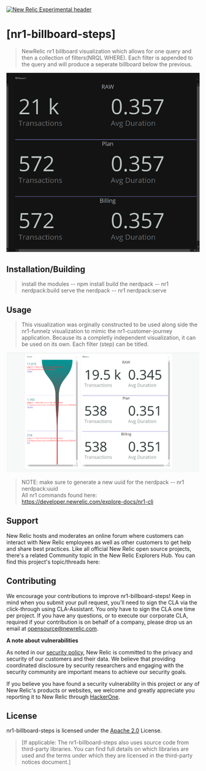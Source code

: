 [![New Relic Experimental header](https://github.com/newrelic/opensource-website/raw/master/src/images/categories/Experimental.png)](https://opensource.newrelic.com/oss-category/#new-relic-experimental)

# [nr1-billboard-steps] 

> NewRelic nr1 billboard visualization which allows for one query and then a collection of filters(NRQL WHERE).  Each filter is appended to the query and will produce a 
> seperate billboard below the previous.  


![example transactions filtered 3 different ways ](https://github.com/newrelic-experimental/nr1-billboard-steps/blob/main/screenshots/example1.PNG)

## Installation/Building

> install the modules  --  npm install
> build the nerdpack   --  nr1 nerdpack:build
> serve the nerdpack   --  nr1 nerdpack:serve

## Usage
> This visualization was orginally constructed to be used along side the nr1-funnelz visualization to mimic the nr1-customer-journey application.   Because its a 
> completly independent visualization, it can be used on its own. 
> Each filter (step) can be titled.

![example with nr1-funnelz ](https://github.com/newrelic-experimental/nr1-billboard-steps/blob/main/screenshots/example2.png)

> NOTE:  make sure to generate a new uuid for the nerdpack  --  nr1 nerdpack:uuid <br />
> All nr1 commands found here: https://developer.newrelic.com/explore-docs/nr1-cli 


## Support

New Relic hosts and moderates an online forum where customers can interact with New Relic employees as well as other customers to get help and share best practices. Like all official New Relic open source projects, there's a related Community topic in the New Relic Explorers Hub. You can find this project's topic/threads here:

## Contributing
We encourage your contributions to improve nr1-billboard-steps! Keep in mind when you submit your pull request, you'll need to sign the CLA via the click-through using CLA-Assistant. You only have to sign the CLA one time per project.
If you have any questions, or to execute our corporate CLA, required if your contribution is on behalf of a company,  please drop us an email at opensource@newrelic.com.

**A note about vulnerabilities**

As noted in our [security policy](../../security/policy), New Relic is committed to the privacy and security of our customers and their data. We believe that providing coordinated disclosure by security researchers and engaging with the security community are important means to achieve our security goals.

If you believe you have found a security vulnerability in this project or any of New Relic's products or websites, we welcome and greatly appreciate you reporting it to New Relic through [HackerOne](https://hackerone.com/newrelic).

## License
nr1-billboard-steps is licensed under the [Apache 2.0](http://apache.org/licenses/LICENSE-2.0.txt) License.
>[If applicable: The nr1-billboard-steps also uses source code from third-party libraries. You can find full details on which libraries are used and the terms under which they are licensed in the third-party notices document.]
